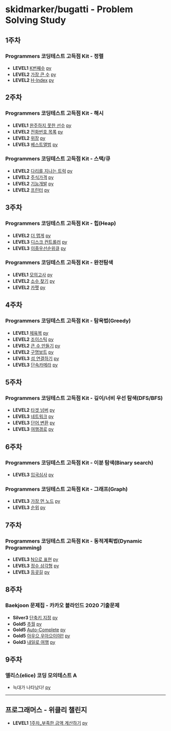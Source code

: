 # skidmarker/bugatti - Problem Solving Study

## 1주차

### Programmers 코딩테스트 고득점 Kit - 정렬

- **LEVEL1** [K번째수](https://programmers.co.kr/learn/courses/30/lessons/42748) [py](./sort/42748.py)
- **LEVEL2** [가장 큰 수](https://programmers.co.kr/learn/courses/30/lessons/42746) [py](./sort/42746.py)
- **LEVEL2** [H-Index](https://programmers.co.kr/learn/courses/30/lessons/42747) [py](./sort/42747.py)

## 2주차

### Programmers 코딩테스트 고득점 Kit - 해시

- **LEVEL1** [완주하지 못한 선수](https://programmers.co.kr/learn/courses/30/lessons/42576) [py](./hash/42576.py)
- **LEVEL2** [전화번호 목록](https://programmers.co.kr/learn/courses/30/lessons/42577) [py](./hash/42577.py)
- **LEVEL2** [위장](https://programmers.co.kr/learn/courses/30/lessons/42578) [py](./hash/42578.py)
- **LEVEL3** [베스트앨범](https://programmers.co.kr/learn/courses/30/lessons/42579) [py](./hash/42579.py)

### Programmers 코딩테스트 고득점 Kit - 스택/큐

- **LEVEL2** [다리를 지나는 트럭](https://programmers.co.kr/learn/courses/30/lessons/42583) [py](./stack+queue/42583.py)
- **LEVEL2** [주식가격](https://programmers.co.kr/learn/courses/30/lessons/42584) [py](./stack+queue/42584.py)
- **LEVEL2** [기능개발](https://programmers.co.kr/learn/courses/30/lessons/42586) [py](./stack+queue/42586.py)
- **LEVEL2** [프린터](https://programmers.co.kr/learn/courses/30/lessons/42587) [py](./stack+queue/42587.py)

## 3주차

### Programmers 코딩테스트 고득점 Kit - 힙(Heap)

- **LEVEL2** [더 맵게](https://programmers.co.kr/learn/courses/30/lessons/42626) [py](./heap/42626.py)
- **LEVEL3** [디스크 컨트롤러](https://programmers.co.kr/learn/courses/30/lessons/42627) [py](./heap/42627.py)
- **LEVEL3** [이중우선순위큐](https://programmers.co.kr/learn/courses/30/lessons/42628) [py](./heap/42628.py)

### Programmers 코딩테스트 고득점 Kit - 완전탐색

- **LEVEL1** [모의고사](https://programmers.co.kr/learn/courses/30/lessons/42840) [py](./brute-force/42840.py)
- **LEVEL2** [소수 찾기](https://programmers.co.kr/learn/courses/30/lessons/42839) [py](./brute-force/42839.py)
- **LEVEL2** [카펫](https://programmers.co.kr/learn/courses/30/lessons/42842) [py](./brute-force/42842.py)

## 4주차

### Programmers 코딩테스트 고득점 Kit - 탐욕법(Greedy)

- **LEVEL1** [체육복](https://programmers.co.kr/learn/courses/30/lessons/42862) [py](./greedy/42862.py)
- **LEVEL2** [조이스틱](https://programmers.co.kr/learn/courses/30/lessons/42860) [py](./greedy/42860.py)
- **LEVEL2** [큰 수 만들기](https://programmers.co.kr/learn/courses/30/lessons/42883) [py](./greedy/42883.py)
- **LEVEL2** [구명보트](https://programmers.co.kr/learn/courses/30/lessons/42885) [py](./greedy/42885.py)
- **LEVEL3** [섬 연결하기](https://programmers.co.kr/learn/courses/30/lessons/42861) [py](./greedy/42861.py)
- **LEVEL3** [단속카메라](https://programmers.co.kr/learn/courses/30/lessons/42884) [py](./greedy/42884.py)

## 5주차

### Programmers 코딩테스트 고득점 Kit - 깊이/너비 우선 탐색(DFS/BFS)

- **LEVEL2** [타겟 넘버](https://programmers.co.kr/learn/courses/30/lessons/43165) [py](./dfs+bfs/타겟_넘버.py)
- **LEVEL3** [네트워크](https://programmers.co.kr/learn/courses/30/lessons/43162) [py](./dfs+bfs/네트워크.py)
- **LEVEL3** [단어 변환](https://programmers.co.kr/learn/courses/30/lessons/43163) [py](./dfs+bfs/단어_변환.py)
- **LEVEL3** [여행경로](https://programmers.co.kr/learn/courses/30/lessons/43164) [py](./dfs+bfs/여행경로.py)

## 6주차

### Programmers 코딩테스트 고득점 Kit - 이분 탐색(Binary search)

- **LEVEL3** [입국심사](https://programmers.co.kr/learn/courses/30/lessons/43238) [py](./binary-search/입국심사.py)

### Programmers 코딩테스트 고득점 Kit - 그래프(Graph)

- **LEVEL3** [가장 먼 노드](https://programmers.co.kr/learn/courses/30/lessons/49189) [py](./graph/가장_먼_노드.py)
- **LEVEL3** [순위](https://programmers.co.kr/learn/courses/30/lessons/49191) [py](./graph/순위.py)

## 7주차

### Programmers 코딩테스트 고득점 Kit - 동적계획법(Dynamic Programming)

- **LEVEL3** [N으로 표현](https://programmers.co.kr/learn/courses/30/lessons/42895) [py](./dp/N으로_표현.py)
- **LEVEL3** [정수 삼각형](https://programmers.co.kr/learn/courses/30/lessons/43105) [py](./dp/정수_삼각형.py)
- **LEVEL3** [등굣길](https://programmers.co.kr/learn/courses/30/lessons/42898) [py](./dp/등굣깃.py)

## 8주차

### Baekjoon 문제집 - 카카오 블라인드 2020 기출문제

- **Silver3** [단축키 지정](https://www.acmicpc.net/problem/1283) [py](./8주차/단축키_지정.py)
- **Gold5** [추월](https://www.acmicpc.net/problem/2002) [py](./8주차/추월.py)
- **Gold5** [Auto-Complete](https://www.acmicpc.net/problem/9991) [py](./8주차/Auto-Complete.py)
- **Gold5** [아우으 우아으이야!!](https://www.acmicpc.net/problem/15922) [py](./8주차/아우으_우아으이야.py)
- **Gold3** [내일로 여행](https://www.acmicpc.net/problem/13168) [py](./8주차/내일로_여행.py)

## 9주차

### 엘리스(elice) 코딩 모의테스트 A

- 늑대가 나타났다! [py](./9주차/늑대가_나타났다.py)

<hr>

## 프로그래머스 - 위클리 챌린지

- **LEVEL1** [1주차\_부족한 금액 계산하기](https://programmers.co.kr/learn/courses/30/lessons/82612) [py](./weekly_challenge/week1.py)
